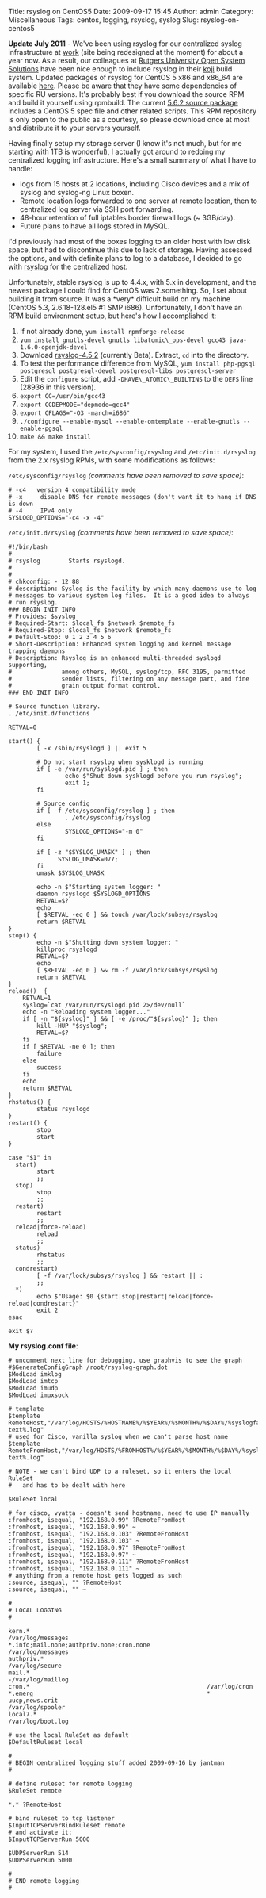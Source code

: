 Title: rsyslog on CentOS5
Date: 2009-09-17 15:45
Author: admin
Category: Miscellaneous
Tags: centos, logging, rsyslog, syslog
Slug: rsyslog-on-centos5

**Update July 2011** - We've been using rsyslog for our centralized
syslog infrastructure at [work](http://services.rutgers.edu/) (site
being redesigned at the moment) for about a year now. As a result, our
colleagues at [Rutgers University Open System
Solutions](http://oss.rutgers.edu) have been nice enough to include
rsyslog in their [koji](http://koji.rutgers.edu) build system. Updated
packages of rsyslog for CentOS 5 x86 and x86\_64 are available
[here](http://koji.rutgers.edu/koji/buildinfo?buildID=2140). Please be
aware that they have some dependencies of specific RU versions. It's
probably best if you download the source RPM and build it yourself using
rpmbuild. The current [5.6.2 source
package](http://koji.rutgers.edu/koji/rpminfo?rpmID=14051) includes a
CentOS 5 spec file and other related scripts. This RPM repository is
only open to the public as a courtesy, so please download once at most
and distribute it to your servers yourself.

Having finally setup my storage server (I know it's not much, but for me
starting with 1TB is wonderful), I actually got around to redoing my
centralized logging infrastructure. Here's a small summary of what I
have to handle:

-   logs from 15 hosts at 2 locations, including Cisco devices and a mix
    of syslog and syslog-ng Linux boxen.
-   Remote location logs forwarded to one server at remote location,
    then to centralized log server via SSH port forwarding.
-   48-hour retention of full iptables border firewall logs (\~
    3GB/day).
-   Future plans to have all logs stored in MySQL.

I'd previously had most of the boxes logging to an older host with low
disk space, but had to discontinue this due to lack of storage. Having
assessed the options, and with definite plans to log to a database, I
decided to go with [rsyslog](http://www.rsyslog.com) for the centralized
host.

Unfortunately, stable rsyslog is up to 4.4.x, with 5.x in development,
and the newest package I could find for CentOS was 2.something. So, I
set about building it from source. It was a \*very\* difficult build on
my machine (CentOS 5.3, 2.6.18-128.el5 \#1 SMP i686). Unfortunately, I
don't have an RPM build environment setup, but here's how I accomplished
it:

1.  If not already done, `yum install rpmforge-release`
2.  `yum install gnutls-devel gnutls libatomic\_ops-devel gcc43 java-1.6.0-openjdk-devel`
3.  Download
    [rsyslog-4.5.2](http://rsyslog.com/Downloads-index-req-viewdownload-cid-1-orderby-dateD.phtml)
    (currently Beta). Extract, `cd` into the directory.
4.  To test the performance difference from MySQL,
    `yum install php-pgsql postgresql postgresql-devel postgresql-libs postgresql-server`
5.  Edit the `configure` script, add `-DHAVE\_ATOMIC\_BUILTINS`
    to the `DEFS` line (28936 in this version).
6.  `export CC=/usr/bin/gcc43`
7.  `export CCDEPMODE="depmode=gcc4"`
8.  `export CFLAGS="-O3 -march=i686"`
9.  `./configure --enable-mysql --enable-omtemplate --enable-gnutls --enable-pgsql`
10. `make && make install`

For my system, I used the `/etc/sysconfig/rsyslog` and `/etc/init.d/rsyslog`
from the 2.x rsyslog RPMs, with some modifications as follows:

`/etc/sysconfig/rsyslog` *(comments have been removed to save space)*:

~~~~{.text}
# -c4   version 4 compatibility mode
# -x     disable DNS for remote messages (don't want it to hang if DNS is down
# -4     IPv4 only
SYSLOGD_OPTIONS="-c4 -x -4"
~~~~

`/etc/init.d/rsyslog` *(comments have been removed to save space)*:

~~~~{.bash}
#!/bin/bash
#
# rsyslog        Starts rsyslogd.
#
#
# chkconfig: - 12 88
# description: Syslog is the facility by which many daemons use to log   
# messages to various system log files.  It is a good idea to always   
# run rsyslog.
### BEGIN INIT INFO
# Provides: $syslog
# Required-Start: $local_fs $network $remote_fs
# Required-Stop: $local_fs $network $remote_fs
# Default-Stop: 0 1 2 3 4 5 6
# Short-Description: Enhanced system logging and kernel message trapping daemons
# Description: Rsyslog is an enhanced multi-threaded syslogd supporting,
#              among others, MySQL, syslog/tcp, RFC 3195, permitted
#              sender lists, filtering on any message part, and fine
#              grain output format control.
### END INIT INFO

# Source function library.
. /etc/init.d/functions

RETVAL=0

start() {
        [ -x /sbin/rsyslogd ] || exit 5

        # Do not start rsyslog when sysklogd is running
        if [ -e /var/run/syslogd.pid ] ; then
                echo $"Shut down sysklogd before you run rsyslog";
                exit 1;
        fi

        # Source config
        if [ -f /etc/sysconfig/rsyslog ] ; then
                . /etc/sysconfig/rsyslog
        else
                SYSLOGD_OPTIONS="-m 0"
        fi

        if [ -z "$SYSLOG_UMASK" ] ; then
              SYSLOG_UMASK=077;
        fi
        umask $SYSLOG_UMASK

        echo -n $"Starting system logger: "
        daemon rsyslogd $SYSLOGD_OPTIONS
        RETVAL=$?
        echo
        [ $RETVAL -eq 0 ] && touch /var/lock/subsys/rsyslog
        return $RETVAL
}
stop() {
        echo -n $"Shutting down system logger: "
        killproc rsyslogd
        RETVAL=$?
        echo
        [ $RETVAL -eq 0 ] && rm -f /var/lock/subsys/rsyslog
        return $RETVAL
}
reload()  {
    RETVAL=1
    syslog=`cat /var/run/rsyslogd.pid 2>/dev/null`
    echo -n "Reloading system logger..."
    if [ -n "${syslog}" ] && [ -e /proc/"${syslog}" ]; then
        kill -HUP "$syslog";
        RETVAL=$?
    fi
    if [ $RETVAL -ne 0 ]; then
        failure
    else
        success
    fi
    echo
    return $RETVAL
}
rhstatus() {
        status rsyslogd
}
restart() {
        stop
        start
}

case "$1" in
  start)
        start
        ;;
  stop)
        stop
        ;;
  restart)
        restart
        ;;
  reload|force-reload)
        reload
        ;;
  status)
        rhstatus
        ;;
  condrestart)
        [ -f /var/lock/subsys/rsyslog ] && restart || :
        ;;
  *)
        echo $"Usage: $0 {start|stop|restart|reload|force-reload|condrestart}"
        exit 2
esac

exit $?
~~~~

**My rsyslog.conf file**:

~~~~{.text}
# uncomment next line for debugging, use graphvis to see the graph
#$GenerateConfigGraph /root/rsyslog-graph.dot
$ModLoad imklog
$ModLoad imtcp
$ModLoad imudp
$ModLoad imuxsock

# template
$template RemoteHost,"/var/log/HOSTS/%HOSTNAME%/%$YEAR%/%$MONTH%/%$DAY%/%syslogfacility-text%.log"
# used for Cisco, vanilla syslog when we can't parse host name
$template RemoteFromHost,"/var/log/HOSTS/%FROMHOST%/%$YEAR%/%$MONTH%/%$DAY%/%syslogfacility-text%.log"

# NOTE - we can't bind UDP to a ruleset, so it enters the local RuleSet
#   and has to be dealt with here

$RuleSet local

# for cisco, vyatta - doesn't send hostname, need to use IP manually
:fromhost, isequal, "192.168.0.99" ?RemoteFromHost
:fromhost, isequal, "192.168.0.99" ~
:fromhost, isequal, "192.168.0.103" ?RemoteFromHost
:fromhost, isequal, "192.168.0.103" ~
:fromhost, isequal, "192.168.0.97" ?RemoteFromHost
:fromhost, isequal, "192.168.0.97" ~
:fromhost, isequal, "192.168.0.111" ?RemoteFromHost
:fromhost, isequal, "192.168.0.111" ~
# anything from a remote host gets logged as such
:source, isequal, "" ?RemoteHost
:source, isequal, "" ~

#
# LOCAL LOGGING
#

kern.*                                                 /var/log/messages
*.info;mail.none;authpriv.none;cron.none                /var/log/messages
authpriv.*                                              /var/log/secure
mail.*                                                  -/var/log/maillog
cron.*                                                  /var/log/cron
*.emerg                                                 *
uucp,news.crit                                          /var/log/spooler
local7.*                                                /var/log/boot.log

# use the local RuleSet as default
$DefaultRuleset local

#
# BEGIN centralized logging stuff added 2009-09-16 by jantman
#

# define ruleset for remote logging
$RuleSet remote

*.* ?RemoteHost

# bind ruleset to tcp listener
$InputTCPServerBindRuleset remote
# and activate it:
$InputTCPServerRun 5000

$UDPServerRun 514
$UDPServerRun 5000

#
# END remote logging
#
~~~~
